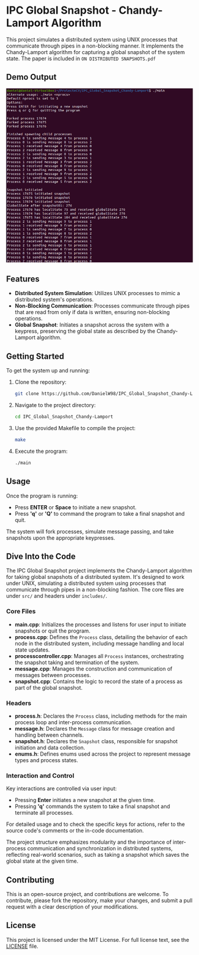 # IPC Global Snapshot - Chandy-Lamport Algorithm

This project simulates a distributed system using UNIX processes that communicate through pipes in a non-blocking manner. It implements the Chandy-Lamport algorithm for capturing a global snapshot of the system state. The paper is included in `ON DISTRIBUTED SNAPSHOTS.pdf`

## Demo Output

![Chandy-Lamport Output](https://github.com/danielw98/IPC_Global_Snapshot_Chandy-Lamport/blob/main/GlobalSnapshot.png?raw=true)


## Features

- **Distributed System Simulation**: Utilizes UNIX processes to mimic a distributed system's operations.
- **Non-Blocking Communication**: Processes communicate through pipes that are read from only if data is written, ensuring non-blocking operations.
- **Global Snapshot**: Initiates a snapshot across the system with a keypress, preserving the global state as described by the Chandy-Lamport algorithm.

## Getting Started

To get the system up and running:

1. Clone the repository:
    ```bash
    git clone https://github.com/DanielW98/IPC_Global_Snapshot_Chandy-Lamport.git
    ```
2. Navigate to the project directory:
    ```bash
    cd IPC_Global_Snapshot_Chandy-Lamport
    ```
3. Use the provided Makefile to compile the project:
    ```bash
    make
    ```
4. Execute the program:
    ```bash
    ./main
    ```

## Usage

Once the program is running:
- Press **ENTER** or **Space** to initiate a new snapshot.
- Press **'q'** or **'Q'** to command the program to take a final snapshot and quit.

The system will fork processes, simulate message passing, and take snapshots upon the appropriate keypresses.

## Dive Into the Code

The IPC Global Snapshot project implements the Chandy-Lamport algorithm for taking global snapshots of a distributed system. It's designed to work under UNIX, simulating a distributed system using processes that communicate through pipes in a non-blocking fashion. The core files are under `src/` and headers under `includes/`.

### Core Files
- **main.cpp**: Initializes the processes and listens for user input to initiate snapshots or quit the program.
- **process.cpp**: Defines the `Process` class, detailing the behavior of each node in the distributed system, including message handling and local state updates.
- **processcontroller.cpp**: Manages all `Process` instances, orchestrating the snapshot taking and termination of the system.
- **message.cpp**: Manages the construction and communication of messages between processes.
- **snapshot.cpp**: Contains the logic to record the state of a process as part of the global snapshot.

### Headers
- **process.h**: Declares the `Process` class, including methods for the main process loop and inter-process communication.
- **message.h**: Declares the `Message` class for message creation and handling between channels.
- **snapshot.h**: Declares the `Snapshot` class, responsible for snapshot initiation and data collection.
- **enums.h**: Defines enums used across the project to represent message types and process states.

### Interaction and Control
Key interactions are controlled via user input:
- Pressing **Enter** initiates a new snapshot at the given time.
- Pressing **'q'** commands the system to take a final snapshot and terminate all processes.

For detailed usage and to check the specific keys for actions, refer to the source code's comments or the in-code documentation.

The project structure emphasizes modularity and the importance of inter-process communication and synchronization in distributed systems, reflecting real-world scenarios, such as taking a snapshot which saves the global state at the given time.

## Contributing

This is an open-source project, and contributions are welcome. To contribute, please fork the repository, make your changes, and submit a pull request with a clear description of your modifications.

## License

This project is licensed under the MIT License. For full license text, see the [LICENSE](LICENSE) file.